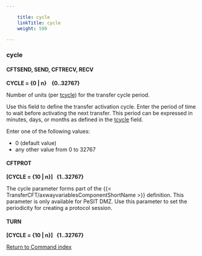 ```yaml
---

    title: cycle
    linkTitle: cycle
    weight: 590

---
```

<span id="cycle"></span>

### cycle

#### CFTSEND, SEND, CFTRECV, RECV

****CYCLE = {0 | n}    {0..32767}****

Number of units (per [tcycle](../tcycle)) for the transfer cycle period.

Use this field to define the transfer activation cycle. Enter the period
of time to wait before activating the next transfer. This period can be
expressed in minutes, days, or months as defined in the [tcycle](../tcycle) field.

Enter one of the following values:

- 0
    (default value)
- any other value
    from 0 to 32767

#### CFTPROT

****\[CYCLE = {10 | n}\]   {1..32767}****

The cycle parameter forms part of the {{< TransferCFT/axwayvariablesComponentShortName  >}} definition. This
parameter is only available for PeSIT DMZ. Use this parameter to set the
periodicity for creating a protocol session.

#### TURN

****\[CYCLE = {10 | n}\]   {1..32767}****

[Return to Command index](../../)
